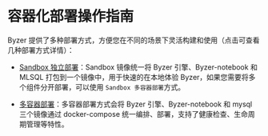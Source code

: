 # 容器化部署操作指南

Byzer 提供了多种部署方式，方便您在不同的场景下灵活构建和使用（点击可查看几种部署方式详情）：

  - [Sandbox 独立部署](/byzer-lang/zh-cn/installation/containerized_deployment/sandbox-standalone.md)：Sandbox 镜像统一将 Byzer 引擎、Byzer-notebook 和 MLSQL 打包到一个镜像中，用于快速的在本地体验 Byzer，如果您需要将多个组件分开部署，可以使用 `Sandbox 多容器部署`方式。

  - [多容器部署](/byzer-lang/zh-cn/installation/containerized_deployment/muti-continer.md)：多容器部署方式会将 Byzer 引擎、Byzer-notebook 和 mysql 三个镜像通过 docker-compose 统一编排、部署，支持了健康检查、生命周期管理等特性。


